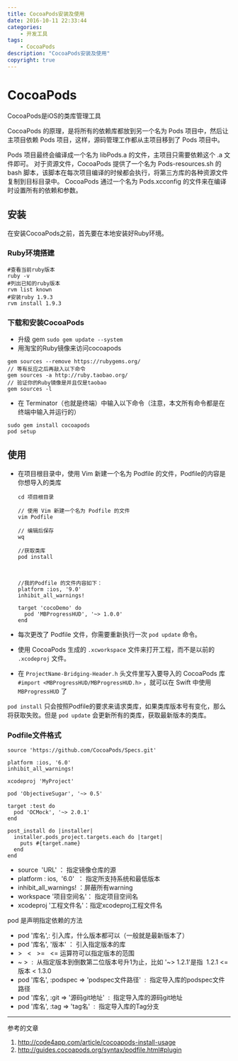```yaml
---
title: CocoaPods安装及使用
date: 2016-10-11 22:33:44
categories:
	- 开发工具
tags:
	- CocoaPods
description: "CocoaPods安装及使用"
copyright: true
---
```


# CocoaPods

CocoaPods是iOS的类库管理工具

CocoaPods 的原理，是将所有的依赖库都放到另一个名为 Pods 项目中，然后让主项目依赖 Pods 项目，这样，源码管理工作都从主项目移到了 Pods 项目中。

Pods 项目最终会编译成一个名为 libPods.a 的文件，主项目只需要依赖这个 .a 文件即可。
对于资源文件，CocoaPods 提供了一个名为 Pods-resources.sh 的 bash 脚本，该脚本在每次项目编译的时候都会执行，将第三方库的各种资源文件复制到目标目录中。
CocoaPods 通过一个名为 Pods.xcconfig 的文件来在编译时设置所有的依赖和参数。

## 安装
在安装CocoaPods之前，首先要在本地安装好Ruby环境。

### Ruby环境搭建

```
#查看当前ruby版本
ruby -v
#列出已知的ruby版本
rvm list known
#安装ruby 1.9.3
rvm install 1.9.3
```

### 下载和安装CocoaPods

+ 升级 gem
`sudo gem update --system`
+ 用淘宝的Ruby镜像来访问cocoapods
```
gem sources --remove https://rubygems.org/
// 等有反应之后再敲入以下命令
gem sources -a http://ruby.taobao.org/
// 验证你的Ruby镜像是并且仅是taobao
gem sources -l
```
+ 在 Terminator（也就是终端）中输入以下命令（注意，本文所有命令都是在终端中输入并运行的）
```
sudo gem install cocoapods
pod setup
```


## 使用

+ 在项目根目录中，使用 Vim 新建一个名为 Podfile 的文件，Podfile的内容是你想导入的类库
	```
	cd 项目根目录

	// 使用 Vim 新建一个名为 Podfile 的文件
	vim Podfile

	// 编辑后保存
	wq

	//获取类库
	pod install



	//我的Podfile 的文件内容如下：
	platform :ios, '9.0'
	inhibit_all_warnings!
	 
	target 'cocoDemo' do
	  pod 'MBProgressHUD', '~> 1.0.0'
	end
	```

+ 每次更改了 Podfile 文件，你需要重新执行一次 `pod update` 命令。
+ 使用 CocoaPods 生成的 `.xcworkspace` 文件来打开工程，而不是以前的 `.xcodeproj` 文件。
+ 在 `ProjectName-Bridging-Header.h` 头文件里写入要导入的 CocoaPods 库  `#import <MBProgressHUD/MBProgressHUD.h>` ，就可以在 Swift 中使用 `MBProgressHUD` 了

`pod install` 只会按照Podfile的要求来请求类库，如果类库版本号有变化，那么将获取失败。但是 `pod update` 会更新所有的类库，获取最新版本的类库。

### Podfile文件格式

```
source 'https://github.com/CocoaPods/Specs.git'

platform :ios, '6.0'
inhibit_all_warnings!

xcodeproj 'MyProject'

pod 'ObjectiveSugar', '~> 0.5'

target :test do
  pod 'OCMock', '~> 2.0.1'
end

post_install do |installer|
  installer.pods_project.targets.each do |target|
    puts #{target.name}
  end
end
```

+ source  'URL' ： 指定镜像仓库的源
+ platform : ios,  '6.0'  ： 指定所支持系统和最低版本
+ inhibit_all_warnings! ：屏蔽所有warning
+ workspace '项目空间名'： 指定项目空间名
+ xcodeproj '工程文件名'：指定xcodeproj工程文件名

pod 是声明指定依赖的方法

+ pod '库名',: 引入库，什么版本都可以（一般就是最新版本了）
+ pod '库名', '版本' ： 引入指定版本的库
+ \>   <   >=   <= 运算符可以指定版本的范围
+ ~ >  :  从指定版本到倒数第二位版本号升1为止，比如 '~> 1.2.1'是指  1.2.1 <= 版本 < 1.3.0
+ pod '库名', :podspec => 'podspec文件路径'  :  指定导入库的podspec文件路径
+ pod '库名', :git => '源码git地址'  :  指定导入库的源码git地址
+ pod '库名', :tag => 'tag名'  :  指定导入库的Tag分支


---

参考的文章
1. http://code4app.com/article/cocoapods-install-usage
2. http://guides.cocoapods.org/syntax/podfile.html#plugin
